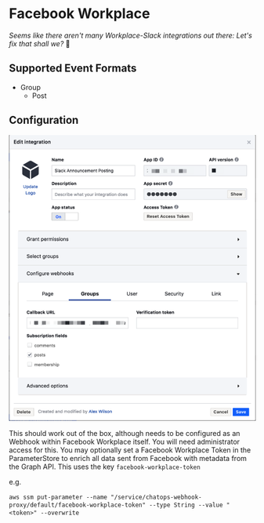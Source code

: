 # Facebook Workplace

_Seems like there aren't many Workplace-Slack integrations out there: Let's fix that shall we?_ 🤗

## Supported Event Formats

- Group
  - Post

## Configuration

![configuration](https://github.com/bluetel-solutions/chatops-webhook-proxy/raw/master/services/facebook-workplace/img/config.png)

This should work out of the box, although needs to be configured as an Webhook within Facebook Workplace itself.  You will need administrator access for this.
You may optionally set a Facebook Workplace Token in the ParameterStore to enrich all data sent from Facebook with metadata from the Graph API.
This uses the key `facebook-workplace-token`

e.g.
```
aws ssm put-parameter --name "/service/chatops-webhook-proxy/default/facebook-workplace-token" --type String --value "<token>" --overwrite
```
